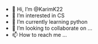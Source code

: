 - 👋 Hi, I’m @KarimK22
- 👀 I’m interested in CS
- 🌱 I’m currently learning python
- 💞️ I’m looking to collaborate on ...
- 📫 How to reach me ...

<!---
KarimK22/KarimK22 is a ✨ special ✨ repository because its `README.md` (this file) appears on your GitHub profile.
You can click the Preview link to take a look at your changes.
--->
